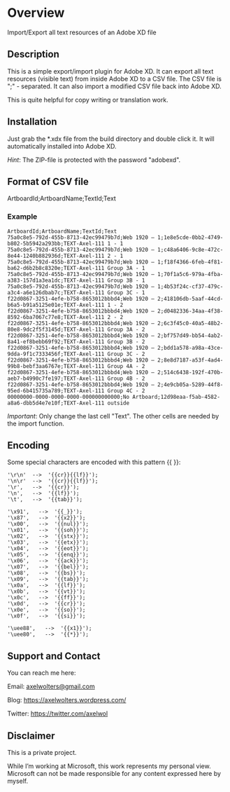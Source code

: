 # Overview

Import/Export all text resources of an Adobe XD file

## Description

This is a simple export/import plugin for Adobe XD.
It can export all text resources (visible text) from inside Adobe XD to a CSV file.
The CSV file is ";" - separated.
It can also import a modified CSV file back into Adobe XD.

This is quite helpful for copy writing or translation work.

## Installation
Just grab the *.xdx file from the build directory and double click it.
It will automatically installed into Adobe XD.

_Hint_: The ZIP-file is protected with the password "adobexd".

## Format of CSV file
ArtboardId;ArtboardName;TextId;Text

### Example

```
ArtboardId;ArtboardName;TextId;Text
75a0c8e5-792d-455b-8713-42ec99479b7d;Web 1920 – 1;1e8e5cde-0bb2-4749-b802-5b5942a293bb;TEXT-Axel-111 1 - 1
75a0c8e5-792d-455b-8713-42ec99479b7d;Web 1920 – 1;c48a6406-9c8e-472c-8e44-1240b882936d;TEXT-Axel-111 2 - 1
75a0c8e5-792d-455b-8713-42ec99479b7d;Web 1920 – 1;f18f4366-6feb-4f81-ba62-d6b2b8c8320e;TEXT-Axel-111 Group 3A - 1
75a0c8e5-792d-455b-8713-42ec99479b7d;Web 1920 – 1;70f1a5c6-979a-4fba-a383-157d1a3ea1dc;TEXT-Axel-111 Group 3B - 1
75a0c8e5-792d-455b-8713-42ec99479b7d;Web 1920 – 1;4b53f24c-cf37-479c-a3c4-a6e126dbab7c;TEXT-Axel-111 Group 3C - 1
f22d0867-3251-4efe-b758-8653012bbbd4;Web 1920 – 2;418106db-5aaf-44cd-b6a5-b91a5125e01e;TEXT-Axel-111 1 - 2
f22d0867-3251-4efe-b758-8653012bbbd4;Web 1920 – 2;d0482336-34aa-4f38-8592-6ba7067c77e8;TEXT-Axel-111 2 - 2
f22d0867-3251-4efe-b758-8653012bbbd4;Web 1920 – 2;6c3f45c0-40a5-48b2-80e8-9dc2f5f3145d;TEXT-Axel-111 Group 3A - 2
f22d0867-3251-4efe-b758-8653012bbbd4;Web 1920 – 2;bf757d49-bb54-4ab2-8a41-ef8bebb69f92;TEXT-Axel-111 Group 3B - 2
f22d0867-3251-4efe-b758-8653012bbbd4;Web 1920 – 2;bdd1a578-a98a-43ce-9dda-9f1c7333456f;TEXT-Axel-111 Group 3C - 2
f22d0867-3251-4efe-b758-8653012bbbd4;Web 1920 – 2;8e8d7187-a53f-4ad4-99b8-bebf3aa6767e;TEXT-Axel-111 Group 4A - 2
f22d0867-3251-4efe-b758-8653012bbbd4;Web 1920 – 2;514c6438-192f-470b-aeb7-b4990c7fe197;TEXT-Axel-111 Group 4B - 2
f22d0867-3251-4efe-b758-8653012bbbd4;Web 1920 – 2;4e9cb05a-5289-44f8-95ed-6b415735a789;TEXT-Axel-111 Group 4C - 2
00000000-0000-0000-0000-000000000000;No Artboard;12d98eaa-f5ab-4582-a8a6-dbb5d4e7e10f;TEXT-Axel-111 outside
```

_Important_:
Only change the last cell "Text". The other cells are needed by the import function.

## Encoding
Some special characters are encoded with this pattern {{ }}:

```
'\r\n'  -->  '{{cr}}{{lf}}');
'\n\r'  -->  '{{cr}}{{lf}}');
'\r',   -->  '{{cr}}');
'\n',   -->  '{{lf}}');
'\t',   -->  '{{tab}}');

'\x91',   -->  '{{_}}');
'\x87',   -->  '{{x2}}');
'\x00',   -->  '{{nul}}');
'\x01',   -->  '{{soh}}');
'\x02',   -->  '{{stx}}');
'\x03',   -->  '{{etx}}');
'\x04',   -->  '{{eot}}');
'\x05',   -->  '{{enq}}');
'\x06',   -->  '{{ack}}');
'\x07',   -->  '{{bel}}');
'\x08',   -->  '{{bs}}');
'\x09',   -->  '{{tab}}');
'\x0a',   -->  '{{lf}}');
'\x0b',   -->  '{{vt}}');
'\x0c',   -->  '{{ff}}');
'\x0d',   -->  '{{cr}}');
'\x0e',   -->  '{{so}}');
'\x0f',   -->  '{{si}}');

'\uee88',   -->  '{{x1}}');
'\uee80',   -->  '{{*}}');
```

## Support and Contact

You can reach me here:

Email: axelwolters@gmail.com

Blog: https://axelwolters.wordpress.com/

Twitter: https://twitter.com/axelwol


## Disclaimer

This is a private project.

While I’m working at Microsoft, this work represents my personal view.
Microsoft can not be made responsible for any content expressed here by myself.
